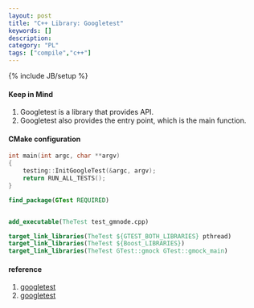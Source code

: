 ```yaml
--- 
layout: post 
title: "C++ Library: Googletest" 
keywords: [] 
description: 
category: "PL"
tags: ["compile","c++"] 
--- 
```

{% include JB/setup %}


#### Keep in Mind 
1. Googletest is a library that provides API.
2. Googletest also provides the entry point, which is the main function. 

#### CMake configuration

```cpp
int main(int argc, char **argv)
{
	testing::InitGoogleTest(&argc, argv);
	return RUN_ALL_TESTS();
}
```

```cmake
find_package(GTest REQUIRED)


add_executable(TheTest test_gmnode.cpp)

target_link_libraries(TheTest ${GTEST_BOTH_LIBRARIES} pthread)
target_link_libraries(TheTest ${Boost_LIBRARIES})
target_link_libraries(TheTest GTest::gmock GTest::gmock_main)
```



#### reference
1. [googletest](https://github.com/google/googletest)
2. [googletest](https://blog.csdn.net/joelcat/article/details/90766192)
